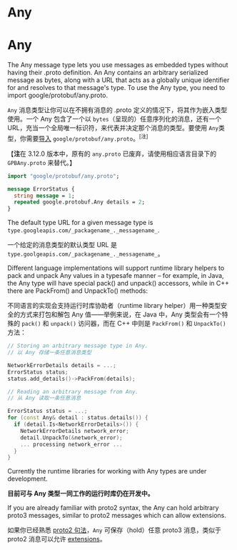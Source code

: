 
# Any

# Any

The Any message type lets you use messages as embedded types without having their .proto definition. An Any contains an arbitrary serialized message as bytes, along with a URL that acts as a globally unique identifier for and resolves to that message's type. To use the Any type, you need to import google/protobuf/any.proto.

`Any` 消息类型让你可以在不拥有消息的 .proto 定义的情况下，将其作为嵌入类型使用。一个 Any 包含了一个以 `bytes`（呈现的）任意序列化的消息，还有一个 URL，充当一个全局唯一标识符，来代表并决定那个消息的类型。要使用 `Any`类型，你需要[导入](https://developers.google.com/protocol-buffers/docs/proto3#other) `google/protobuf/any.proto`。<sup>[注]</sup>

【**注**在 3.12.0 版本中，原有的 `any.proto` 已废弃，请使用相应语言目录下的 `GPBAny.proto` 来替代。】

```proto
import "google/protobuf/any.proto";

message ErrorStatus {
  string message = 1;
  repeated google.protobuf.Any details = 2;
}
```

The default type URL for a given message type is `type.googleapis.com/_packagename_._messagename_`.

一个给定的消息类型的默认类型 URL 是 `type.goolgeapis.com/_packagename_._messagename_`。

Different language implementations will support runtime library helpers to pack and unpack Any values in a typesafe manner – for example, in Java, the Any type will have special pack() and unpack() accessors, while in C++ there are PackFrom() and UnpackTo() methods:

不同语言的实现会支持运行时库协助者（runtime library helper）用一种类型安全的方式来打包和解包 Any 值——举例来说，在 Java 中，Any 类型会有一个特殊的 `pack()` 和 `unpack()` 访问器，而在 C++ 中则是 `PackFrom()` 和 `UnpackTo()` 方法：


```cpp
// Storing an arbitrary message type in Any.
// 以 Any 存储一条任意消息类型

NetworkErrorDetails details = ...;
ErrorStatus status;
status.add_details()->PackFrom(details);

// Reading an arbitrary message from Any.
// 从 Any 读取一条任意消息

ErrorStatus status = ...;
for (const Any& detail : status.details()) {
  if (detail.Is<NetworkErrorDetails>()) {
    NetworkErrorDetails network_error;
    detail.UnpackTo(&network_error);
    ... processing network_error ...
  }
}
```

Currently the runtime libraries for working with Any types are under development.

**目前可与 Any 类型一同工作的运行时库仍在开发中。**

If you are already familiar with proto2 syntax, the Any can hold arbitrary proto3 messages, similar to proto2 messages which can allow extensions.

如果你已经熟悉 [proto2 句法](https://developers.google.com/protocol-buffers/docs/proto)，`Any` 可保存（hold）任意 proto3 消息，类似于 proto2 消息可以允许 [extensions](https://developers.google.com/protocol-buffers/docs/proto#extensions)。